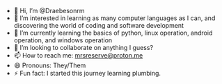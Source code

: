 - 👋 Hi, I’m @Draebesonrm
- 👀 I’m interested in learning as many computer languages as I can, and discovering the world of coding and software development
- 🌱 I’m currently learning the basics of python, linux operation, android operation, and windows operation
- 💞️ I’m looking to collaborate on anything I guess?
- 📫 How to reach me: mrsreserve@proton.me
- 😄 Pronouns: They/Them
- ⚡ Fun fact: I started this journey learning plumbing.

<!---
Draebesonrm/Draebesonrm is a ✨ special ✨ repository because its `README.md` (this file) appears on your GitHub profile.
You can click the Preview link to take a look at your changes.
--->
